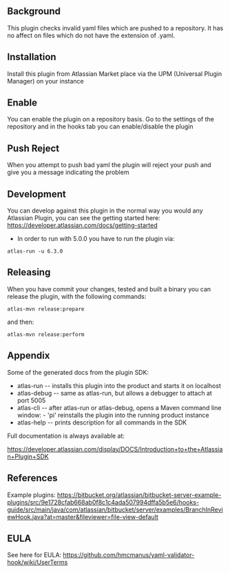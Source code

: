 ## Background

This plugin checks invalid yaml files which are pushed to a repository. It has no affect on files which do not have the extension of .yaml.

## Installation

Install this plugin from Atlassian Market place via the UPM (Universal Plugin Manager) on your instance

## Enable

You can enable the plugin on a repository basis. Go to the settings of the repository and in the hooks tab you can enable/disable the plugin

## Push Reject

When you attempt to push bad yaml the plugin will reject your push and give you a message indicating the problem

## Development

You can develop against this plugin in the normal way you would any Atlassian Plugin, you can see the getting started here: https://developer.atlassian.com/docs/getting-started

- In order to run with 5.0.0 you have to run the plugin via: 

```
atlas-run -u 6.3.0
```

## Releasing

When you have commit your changes, tested and built a binary you can release the plugin, with the following commands:

```
atlas-mvn release:prepare
```

and then:

```
atlas-mvn release:perform
```

## Appendix

Some of the generated docs from the plugin SDK:

* atlas-run   -- installs this plugin into the product and starts it on localhost
* atlas-debug -- same as atlas-run, but allows a debugger to attach at port 5005
* atlas-cli   -- after atlas-run or atlas-debug, opens a Maven command line window:
                 - 'pi' reinstalls the plugin into the running product instance
* atlas-help  -- prints description for all commands in the SDK

Full documentation is always available at:

https://developer.atlassian.com/display/DOCS/Introduction+to+the+Atlassian+Plugin+SDK


## References

Example plugins:
https://bitbucket.org/atlassian/bitbucket-server-example-plugins/src/9e1728cfab668ab0f8c1c4ada507994dffa5b5e6/hooks-guide/src/main/java/com/atlassian/bitbucket/server/examples/BranchInReviewHook.java?at=master&fileviewer=file-view-default

## EULA

See here for EULA: https://github.com/hmcmanus/yaml-validator-hook/wiki/UserTerms
